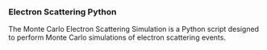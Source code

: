 ### Electron Scattering Python


The Monte Carlo Electron Scattering Simulation is a Python script designed to perform Monte Carlo simulations of electron scattering events. 
